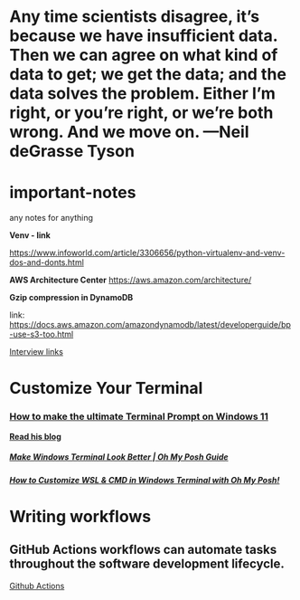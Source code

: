 # <span>
<h1>
<p>
 Any time scientists disagree, it’s because we have insufficient data. Then we can agree
 on what kind of data to get; we get the data; and the data solves the problem. Either I’m
 right, or you’re right, or we’re both wrong. And we move on.
 —Neil deGrasse Tyson
</p>
</h1>
</span>

# important-notes
any notes for anything


**Venv - link**

https://www.infoworld.com/article/3306656/python-virtualenv-and-venv-dos-and-donts.html 

**AWS Architecture Center**
https://aws.amazon.com/architecture/


**Gzip compression in DynamoDB**

link: https://docs.aws.amazon.com/amazondynamodb/latest/developerguide/bp-use-s3-too.html  


[Interview links](https://www.redhat.com/en/blog/modern-continuous-integration-continuous-delivery-ci-cd-pipeline-for-traditional-provisioning-your-questions-answered-part-2)

# Customize Your Terminal

### [How to make the ultimate Terminal Prompt on Windows 11](https://www.youtube.com/watch?v=VT2L1SXFq9U&t=20s&ab_channel=ScottHanselman)

**[Read his blog](https://www.hanselman.com/blog/my-ultimate-powershell-prompt-with-oh-my-posh-and-the-windows-terminal)**

##### [Make Windows Terminal Look Better | Oh My Posh Guide](https://www.youtube.com/watch?v=-G6GbXGo4wo&t=226s&ab_channel=TroubleChute)

##### [How to Customize WSL & CMD in Windows Terminal with Oh My Posh!](https://www.youtube.com/watch?v=lxNLJsDKyU4&ab_channel=JordiAdoumie)



# Writing workflows
## GitHub Actions workflows can automate tasks throughout the software development lifecycle.
[Github Actions](https://docs.github.com/en/actions/writing-workflows)

